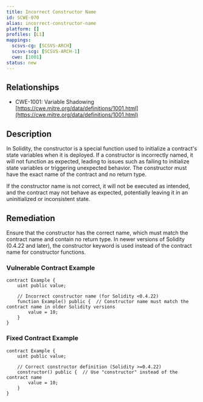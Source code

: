 ```yaml
---
title: Incorrect Constructor Name
id: SCWE-070
alias: incorrect-constructor-name
platform: []
profiles: [L1]
mappings:
  scsvs-cg: [SCSVS-ARCH]
  scsvs-scg: [SCSVS-ARCH-1]
  cwe: [1001]
status: new
---
```


## Relationships  
- CWE-1001: Variable Shadowing  
  [https://cwe.mitre.org/data/definitions/1001.html](https://cwe.mitre.org/data/definitions/1001.html)  

## Description
In Solidity, the constructor is a special function used to initialize a contract's state variables when it is deployed. If a constructor is incorrectly named, it will not function as expected, leading to issues such as failing to initialize state variables or triggering unexpected behavior. The constructor must have the exact name of the contract and no return type.

If the constructor name is not correct, it will not be executed as intended, and the contract may not behave as expected, potentially leaving it in an uninitialized or inconsistent state.

## Remediation
Ensure that the constructor has the correct name, which must match the contract name and contain no return type. In newer versions of Solidity (0.4.22 and later), the constructor keyword is used instead of the contract name for constructor functions.

### Vulnerable Contract Example
```solidity
contract Example {
    uint public value;

    // Incorrect constructor name (for Solidity <0.4.22)
    function Example() public {  // Constructor name must match the contract name in older Solidity versions
        value = 10;
    }
}
```

### Fixed Contract Example
```solidity
contract Example {
    uint public value;

    // Correct constructor definition (Solidity >=0.4.22)
    constructor() public {  // Use "constructor" instead of the contract name
        value = 10;
    }
}
```